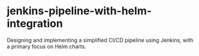 # jenkins-pipeline-with-helm-integration
Designing and implementing a simplified CI/CD pipeline using Jenkins, with a primary focus on Helm charts.
